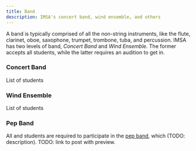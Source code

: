 ```yaml
---
title: Band
description: IMSA's concert band, wind ensemble, and others
---
```


A band is typically comprised of all the non-string instruments, like the flute, clarinet, oboe, saxophone, trumpet, trombone, tuba, and percussion.
IMSA has two levels of band, _Concert Band_ and _Wind Ensemble_. The former accepts all students, while the latter requires an audition to get in.

### Concert Band
List of students

### Wind Ensemble
List of students

### Pep Band
All and students are required to participate in the [pep band](), which (TODO: description).
TODO: link to post with preview.